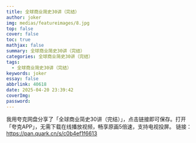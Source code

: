 ```yaml
---
title: 全球商业简史30讲（完结）
author: joker
img: medias/featureimages/8.jpg
top: false
cover: false
toc: true
mathjax: false
summary: 全球商业简史30讲（完结）
categories: 全球商业简史30讲（完结）
tags:
  - 全球商业简史30讲（完结）
keywords: joker
essay: false
abbrlink: 40618
date: 2025-04-20 23:39:42
coverImg:
password:
---
```


我用夸克网盘分享了「全球商业简史30讲（完结）」，点击链接即可保存。打开「夸克APP」，无需下载在线播放视频，畅享原画5倍速，支持电视投屏。
链接：https://pan.quark.cn/s/c0b4ef1f6613
